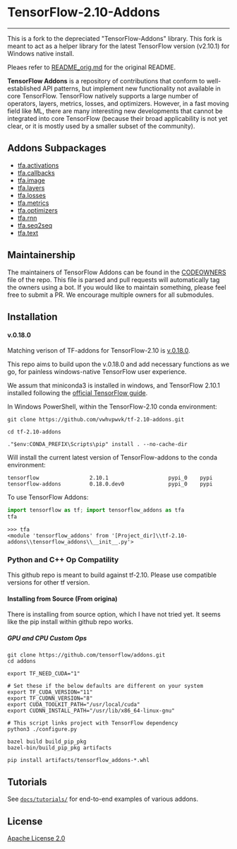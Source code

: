 # TensorFlow-2.10-Addons

-----------------

This is a fork to the depreciated "TensorFlow-Addons" library. This fork is meant to act as a helper library for the latest TensorFlow version (v2.10.1) for Windows native install. 

Pleaes refer to [README_orig.md](https://github.com/vwhvpwvk/tf-2.10-addons/README_orig.md) for the original README. 

**TensorFlow Addons** is a repository of contributions that conform to
well-established API patterns, but implement new functionality
not available in core TensorFlow. TensorFlow natively supports
a large number of operators, layers, metrics, losses, and optimizers.
However, in a fast moving field like ML, there are many interesting new
developments that cannot be integrated into core TensorFlow
(because their broad applicability is not yet clear, or it is mostly
 used by a smaller subset of the community).

## Addons Subpackages

* [tfa.activations](https://www.tensorflow.org/addons/api_docs/python/tfa/activations) 
* [tfa.callbacks](https://www.tensorflow.org/addons/api_docs/python/tfa/callbacks) 
* [tfa.image](https://www.tensorflow.org/addons/api_docs/python/tfa/image) 
* [tfa.layers](https://www.tensorflow.org/addons/api_docs/python/tfa/layers)
* [tfa.losses](https://www.tensorflow.org/addons/api_docs/python/tfa/losses)
* [tfa.metrics](https://www.tensorflow.org/addons/api_docs/python/tfa/metrics) 
* [tfa.optimizers](https://www.tensorflow.org/addons/api_docs/python/tfa/optimizers) 
* [tfa.rnn](https://www.tensorflow.org/addons/api_docs/python/tfa/rnn) 
* [tfa.seq2seq](https://www.tensorflow.org/addons/api_docs/python/tfa/seq2seq) 
* [tfa.text](https://www.tensorflow.org/addons/api_docs/python/tfa/text) 

## Maintainership
The maintainers of TensorFlow Addons can be found in the [CODEOWNERS](.github/CODEOWNERS) file of the repo. This file 
is parsed and pull requests will automatically tag the owners using a bot. If you would
like to maintain something, please feel free to submit a PR. We encourage multiple 
owners for all submodules.

## Installation
#### v.0.18.0

Matching verison of TF-addons for TensorFlow-2.10 is [v.0.18.0](https://github.com/tensorflow/addons/pull/2744). 

This repo aims to build upon the v.0.18.0 and add necessary functions as we go, for painless windows-native TensorFlow user experience.

We assum that miniconda3 is installed in windows, and TensorFlow 2.10.1 installed following the [official TensorFlow guide](https://www.tensorflow.org/install/pip#windows-native).

In Windows PowerShell, within the TensorFlow-2.10 conda environment:

```
git clone https://github.com/vwhvpwvk/tf-2.10-addons.git

cd tf-2.10-addons

."$env:CONDA_PREFIX\Scripts\pip" install . --no-cache-dir

```

Will install the current latest version of TensorFlow-addons to the conda environment:

```
tensorflow                2.10.1                   pypi_0    pypi
tensorflow-addons         0.18.0.dev0              pypi_0    pypi
```
To use TensorFlow Addons:

```python
import tensorflow as tf; import tensorflow_addons as tfa
tfa
```
```
>>> tfa
<module 'tensorflow_addons' from '[Project_dir]\\tf-2.10-addons\\tensorflow_addons\\__init__.py'>
```

### Python and C++ Op Compatility

This github repo is meant to build against tf-2.10. Please use compatible versions for other tf version.

#### Installing from Source (From origina)

There is installing from source option, which I have not tried yet. It seems like the pip install within github repo works. 

##### GPU and CPU Custom Ops
```
git clone https://github.com/tensorflow/addons.git
cd addons

export TF_NEED_CUDA="1"

# Set these if the below defaults are different on your system
export TF_CUDA_VERSION="11"
export TF_CUDNN_VERSION="8"
export CUDA_TOOLKIT_PATH="/usr/local/cuda"
export CUDNN_INSTALL_PATH="/usr/lib/x86_64-linux-gnu"

# This script links project with TensorFlow dependency
python3 ./configure.py

bazel build build_pip_pkg
bazel-bin/build_pip_pkg artifacts

pip install artifacts/tensorflow_addons-*.whl
```

## Tutorials
See [`docs/tutorials/`](docs/tutorials/)
for end-to-end examples of various addons.

## License
[Apache License 2.0](LICENSE)